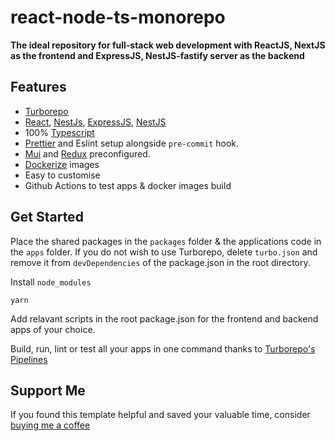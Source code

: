 # react-node-ts-monorepo

**The ideal repository for full-stack web development with ReactJS, NextJS as the frontend and ExpressJS, NestJS-fastify server as the backend**

## Features

- [Turborepo](https://turborepo.org/)
- [React](https://reactjs.org/), [NestJs](https://nestjs.com/), [ExpressJS](https://expressjs.com/), [NestJS](https://nestjs.com/)
- 100% [Typescript](https://www.typescriptlang.org/)
- [Prettier](https://prettier.io/) and Eslint setup alongside `pre-commit` hook.
- [Mui](https://mui.com/) and [Redux](https://redux.js.org/) preconfigured.
- [Dockerize](https://docs.docker.com/) images
- Easy to customise
- Github Actions to test apps & docker images build

## Get Started

Place the shared packages in the `packages` folder & the applications code in the `apps` folder.
If you do not wish to use Turborepo, delete `turbo.json` and remove it from `devDependencies` of the package.json in the root directory.

Install `node_modules`

```
yarn
```

Add relavant scripts in the root package.json for the frontend and backend apps of your choice.

Build, run, lint or test all your apps in one command thanks to [Turborepo's Pipelines](https://turborepo.org/docs/core-concepts/pipelines)

## Support Me

If you found this template helpful and saved your valuable time, consider [buying me a coffee](https://www.buymeacoffee.com/nish1896)

